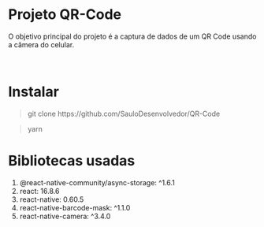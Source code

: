 <h1>Projeto QR-Code</h1>
<p>O objetivo principal do projeto é a captura de dados de um QR Code usando a câmera do celular.</p><br/>
<h1>Instalar</h1>
<blockquote>git clone https://github.com/SauloDesenvolvedor/QR-Code</blockquote>
<blockquote>yarn</blockquote>
<h1>Bibliotecas usadas</h1>
<ol>
  <li>@react-native-community/async-storage: ^1.6.1</li>
  <li>react: 16.8.6</li>
  <li>react-native: 0.60.5</li>
  <li>react-native-barcode-mask: ^1.1.0</li>
    <li>react-native-camera: ^3.4.0</li>
</ol>
